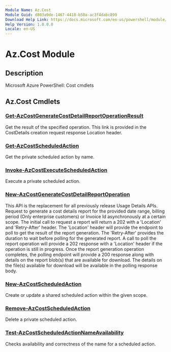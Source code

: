 ```yaml
---
Module Name: Az.Cost
Module Guid: d803a9de-1467-4418-b50a-ac3f4dabc899
Download Help Link: https://docs.microsoft.com/en-us/powershell/module/az.cost
Help Version: 1.0.0.0
Locale: en-US
---
```


# Az.Cost Module
## Description
Microsoft Azure PowerShell: Cost cmdlets

## Az.Cost Cmdlets
### [Get-AzCostGenerateCostDetailReportOperationResult](Get-AzCostGenerateCostDetailReportOperationResult.md)
Get the result of the specified operation.
This link is provided in the CostDetails creation request response Location header.

### [Get-AzCostScheduledAction](Get-AzCostScheduledAction.md)
Get the private scheduled action by name.

### [Invoke-AzCostExecuteScheduledAction](Invoke-AzCostExecuteScheduledAction.md)
Execute a private scheduled action.

### [New-AzCostGenerateCostDetailReportOperation](New-AzCostGenerateCostDetailReportOperation.md)
This API is the replacement for all previously release Usage Details APIs.
Request to generate a cost details report for the provided date range, billing period (Only enterprise customers) or Invoice Id asynchronously at a certain scope.
The initial call to request a report will return a 202 with a 'Location' and 'Retry-After' header.
The 'Location' header will provide the endpoint to poll to get the result of the report generation.
The 'Retry-After' provides the duration to wait before polling for the generated report.
A call to poll the report operation will provide a 202 response with a 'Location' header if the operation is still in progress.
Once the report generation operation completes, the polling endpoint will provide a 200 response along with details on the report blob(s) that are available for download.
The details on the file(s) available for download will be available in the polling response body.

### [New-AzCostScheduledAction](New-AzCostScheduledAction.md)
Create or update a shared scheduled action within the given scope.

### [Remove-AzCostScheduledAction](Remove-AzCostScheduledAction.md)
Delete a private scheduled action.

### [Test-AzCostScheduledActionNameAvailability](Test-AzCostScheduledActionNameAvailability.md)
Checks availability and correctness of the name for a scheduled action.

